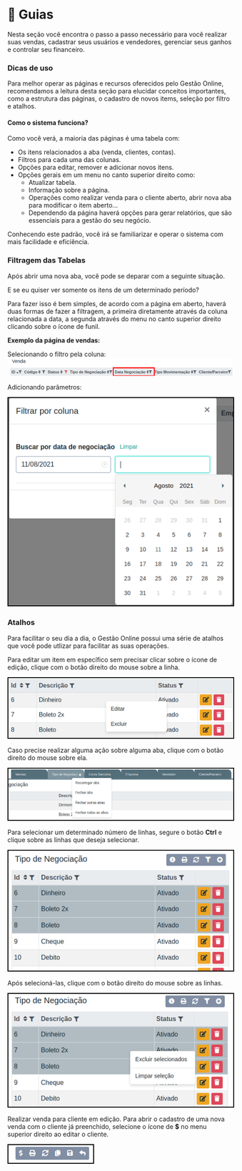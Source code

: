 # 🧭 Guias

Nesta seção você encontra o passo a passo necessário para você realizar suas vendas, cadastrar seus usuários e vendedores, gerenciar seus ganhos e controlar seu financeiro.

### Dicas de uso

Para melhor operar as páginas e recursos oferecidos pelo Gestão Online, recomendamos a leitura desta seção para elucidar conceitos importantes, como a estrutura das páginas, o cadastro de novos items, seleção por filtro e atalhos.

#### Como o sistema funciona?

Como você verá, a maioria das páginas é uma tabela com:

- Os itens relacionados a aba (venda, clientes, contas).
- Filtros para cada uma das colunas.
- Opções para editar, remover e adicionar novos itens.
- Opções gerais em um menu no canto superior direito como:
  - Atualizar tabela.
  - Informação sobre a página.
  - Operações como realizar venda para o cliente aberto, abrir nova aba para modificar o item aberto...
  - Dependendo da página haverá opções para gerar relatórios, que são essenciais para a gestão do seu negócio.

Conhecendo este padrão, você irá se familiarizar e operar o sistema com mais facilidade e eficiência.

### Filtragem das Tabelas

Após abrir uma nova aba, você pode se deparar com a seguinte situação.

E se eu quiser ver somente os itens de um determinado período?

Para fazer isso é bem simples, de acordo com a página em aberto, haverá duas formas de fazer a filtragem, a primeira diretamente através da coluna relacionada a data, a segunda através do menu no canto superior direito clicando sobre o ícone de funil.

**Exemplo da página de vendas:**

Selecionando o filtro pela coluna:
<img src="../../.gitbook/assets/15_conceitos_filtro_1.png">

Adicionando parâmetros:
<p style="text-align: center;">
<img style="border: 2px solid black;" src="../../.gitbook/assets/15_conceitos_filtro_2.png">
</p>

### Atalhos

Para facilitar o seu dia a dia, o Gestão Online possui uma série de atalhos que você pode utlizar para facilitar as suas operações.

Para editar um item em específico sem precisar clicar sobre o ícone de edição, clique com o botão direito do mouse sobre a linha.

<img style="border: 2px solid black;" src="../../.gitbook/assets/15_conceitos_atalho_1.png">
</p>

Caso precise realizar alguma ação sobre alguma aba, clique com o botão direito do mouse sobre ela. 

<img style="border: 2px solid black;" src="../../.gitbook/assets/15_conceitos_atalho_2.png">
</p>

Para selecionar um determinado número de linhas, segure o botão **Ctrl** e clique sobre as linhas que deseja selecionar.

<img style="border: 2px solid black;" src="../../.gitbook/assets/15_conceitos_atalho_3.png">
</p>

Após selecioná-las, clique com o botão direito do mouse sobre as linhas.

<img style="border: 2px solid black;" src="../../.gitbook/assets/15_conceitos_atalho_4.png">
</p>

Realizar venda para cliente em edição.
Para abrir o cadastro de uma nova venda com o cliente já preenchido, selecione o ícone de **$** no menu superior direito ao editar o cliente.

<img style="border: 2px solid black;" src="../../.gitbook/assets/15_conceitos_atalho_5.png">
</p>